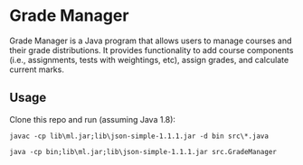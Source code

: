 # Grade Manager

Grade Manager is a Java program that allows users to manage courses and their grade distributions. It provides functionality to add course components (i.e., assignments, tests with weightings, etc), assign grades, and calculate current marks.

## Usage

Clone this repo and run (assuming Java 1.8):

```
javac -cp lib\ml.jar;lib\json-simple-1.1.1.jar -d bin src\*.java

java -cp bin;lib\ml.jar;lib\json-simple-1.1.1.jar src.GradeManager  
```